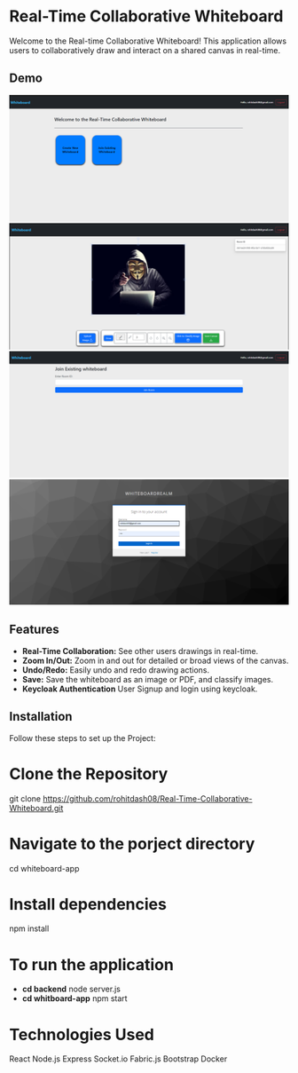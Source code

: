 # Real-Time Collaborative Whiteboard

Welcome to the Real-time Collaborative Whiteboard! This application allows users to collaboratively draw and interact on a shared canvas in real-time.

## Demo

![Home page](./images/homepage.png)
![Whiteboard page](./images/whiteboard.png)
![Join page](./images/join.png)
![Keycloak page](./images/authentication.png)

## Features

- **Real-Time Collaboration:** See other users drawings in real-time.
- **Zoom In/Out:** Zoom in and out for detailed or broad views of the canvas.
- **Undo/Redo:** Easily undo and redo drawing actions.
- **Save:** Save the whiteboard as an image or PDF, and classify images.
- **Keycloak Authentication** User Signup and login using keycloak.

## Installation

Follow these steps to set up the Project:

# Clone the Repository

git clone https://github.com/rohitdash08/Real-Time-Collaborative-Whiteboard.git

# Navigate to the porject directory

cd whiteboard-app

# Install dependencies

npm install

# To run the application

- **cd backend** node server.js
- **cd whitboard-app** npm start

# Technologies Used

React
Node.js
Express
Socket.io
Fabric.js
Bootstrap
Docker
